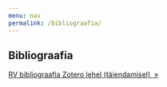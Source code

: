 ```yaml
---
menu: nav
permalink: /bibliograafia/
---
```


## Bibliograafia 

[RV bibliograafia Zotero lehel (täiendamisel) &nbsp;&raquo;](https://www.zotero.org/groups/4738132/rviidalepp/library)


